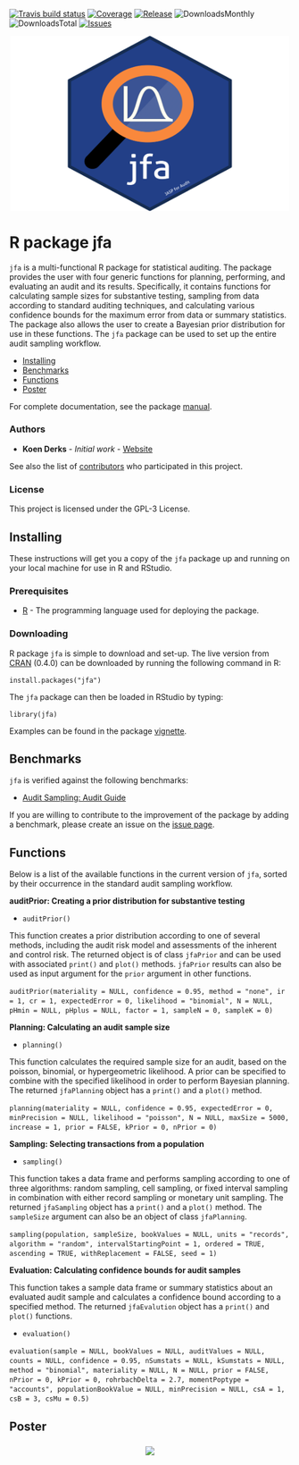 <!-- badges: start -->
  [![Travis build status](https://travis-ci.org/koenderks/jfa.svg?branch=master)](https://travis-ci.org/koenderks/jfa)
  [![Coverage](https://img.shields.io/codecov/c/github/koenderks/jfa)](https://codecov.io/gh/koenderks/jfa)
  [![Release](https://img.shields.io/github/v/release/koenderks/jfa?include_prereleases)](https://github.com/koenderks/jfa/releases)
  ![DownloadsMonthly](https://cranlogs.r-pkg.org/badges/jfa)
  ![DownloadsTotal](https://cranlogs.r-pkg.org/badges/grand-total/jfa)
  [![Issues](https://img.shields.io/github/issues/koenderks/jfa)](https://github.com/koenderks/jfa/issues)
<!-- badges: end -->

<p align="center">
  <img src="./man/figures/logo/jfaLogo.svg" align="middle" width="500.56" height="313.6">
</p>

# R package jfa

`jfa` is a multi-functional R package for statistical auditing. The package provides the user with four generic functions for planning, performing, and evaluating an audit and its results. Specifically, it contains functions for calculating sample sizes for substantive testing, sampling from data according to standard auditing techniques, and calculating various confidence bounds for the maximum error from data or summary statistics. The package also allows the user to create a Bayesian prior distribution for use in these functions. The `jfa` package can be used to set up the entire audit sampling workflow.

* [Installing](##Installing)
* [Benchmarks](##Benchmarks)   
* [Functions](##Functions) 
* [Poster](##Poster) 

For complete documentation, see the package [manual](./man/manual/jfa_0.4.0.pdf).

### Authors

* **Koen Derks** - *Initial work* - [Website](https://koenderks.com)

See also the list of [contributors](https://github.com/koenderks/jfa/graphs/contributors) who participated in this project.

### License

This project is licensed under the GPL-3 License.

## Installing

These instructions will get you a copy of the `jfa` package up and running on your 
local machine for use in R and RStudio. 

### Prerequisites

* [R](https://cran.r-project.org/mirrors.html) - The programming language used for deploying the package.

### Downloading

R package `jfa` is simple to download and set-up. The live version from [CRAN](https://cran.r-project.org/package=jfa) (0.4.0) can be downloaded by running the following command in R:

```
install.packages("jfa")
```

The `jfa` package can then be loaded in RStudio by typing:
```
library(jfa)
```

Examples can be found in the package [vignette](https://cran.r-project.org/package=jfa/vignettes/auditWorkflow.html).

## Benchmarks

`jfa` is verified against the following benchmarks:

- [Audit Sampling: Audit Guide](https://future.aicpa.org/cpe-learning/publication/audit-sampling-audit-guide-OPL)

If you are willing to contribute to the improvement of the package by adding a benchmark, please create an issue on the [issue page](https://github.com/koenderks/jfa/issues). 

## Functions

Below is a list of the available functions in the current version of `jfa`, sorted by their occurrence in the standard audit sampling workflow.

**auditPrior: Creating a prior distribution for substantive testing**

- `auditPrior()`

This function creates a prior distribution according to one of several methods, including the audit risk model and assessments of the inherent and control risk. The returned object is of class `jfaPrior` and can be used with associated `print()` and `plot()` methods. `jfaPrior` results can also be used as input argument for the `prior` argument in other functions.

`auditPrior(materiality = NULL, confidence = 0.95, method = "none", ir = 1, cr = 1, expectedError = 0, likelihood = "binomial", N = NULL, pHmin = NULL, pHplus = NULL, factor = 1, sampleN = 0, sampleK = 0)`

**Planning: Calculating an audit sample size**

- `planning()`

This function calculates the required sample size for an audit, based on the poisson, binomial, or hypergeometric likelihood. A prior can be specified to combine with the specified likelihood in order to perform Bayesian planning. The returned `jfaPlanning` object has a `print()` and a `plot()` method.

`planning(materiality = NULL, confidence = 0.95, expectedError = 0, minPrecision = NULL, likelihood = "poisson", N = NULL, maxSize = 5000, increase = 1, prior = FALSE, kPrior = 0, nPrior = 0)`

**Sampling: Selecting transactions from a population**

- `sampling()`

This function takes a data frame and performs sampling according to one of three algorithms: random sampling, cell sampling, or fixed interval sampling in combination with either record sampling or monetary unit sampling. The returned `jfaSampling` object has a `print()` and a `plot()` method. The `sampleSize` argument can also be an object of class `jfaPlanning`.

`sampling(population, sampleSize, bookValues = NULL, units = "records", algorithm = "random", intervalStartingPoint = 1, ordered = TRUE, ascending = TRUE, withReplacement = FALSE, seed = 1)`

**Evaluation: Calculating confidence bounds for audit samples**

This function takes a sample data frame or summary statistics about an evaluated audit sample and calculates a confidence bound according to a specified method. The returned `jfaEvalution` object has a `print()` and `plot()` functions.

- `evaluation()`

`evaluation(sample = NULL, bookValues = NULL, auditValues = NULL, counts = NULL, confidence = 0.95, nSumstats = NULL, kSumstats = NULL, method = "binomial", materiality = NULL, N = NULL, prior = FALSE, nPrior = 0, kPrior = 0, rohrbachDelta = 2.7, momentPoptype = "accounts", populationBookValue = NULL, minPrecision = NULL, csA = 1, csB = 3, csMu = 0.5)`

## Poster

<p align="center">
  <img src="./man/figures/poster/poster.png" align="middle">
</p>
